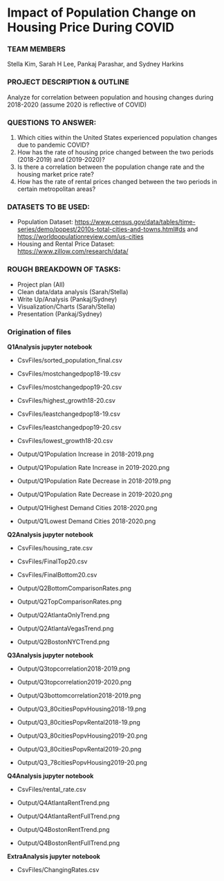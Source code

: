 # Impact of Population Change on Housing Price During COVID

### TEAM MEMBERS
Stella Kim, Sarah H Lee, Pankaj Parashar, and Sydney Harkins



### PROJECT DESCRIPTION & OUTLINE
Analyze for correlation between population and housing changes during 2018-2020 (assume 2020 is reflective of COVID)  

### QUESTIONS TO ANSWER:
1. Which cities within the United States experienced population changes due to pandemic COVID?
2. How has the rate of housing price changed between the two periods (2018-2019) and (2019-2020)?
3. Is there a correlation between the population change rate and the housing market price rate?
4. How has the rate of rental prices changed between the two periods in certain metropolitan areas?


### DATASETS TO BE USED:
* Population Dataset: https://www.census.gov/data/tables/time-series/demo/popest/2010s-total-cities-and-towns.html#ds  and https://worldpopulationreview.com/us-cities 
* Housing and Rental Price Dataset:
https://www.zillow.com/research/data/ 


### ROUGH BREAKDOWN OF TASKS:
* Project plan (All)
* Clean data/data analysis (Sarah/Stella)
* Write Up/Analysis (Pankaj/Sydney)
* Visualization/Charts (Sarah/Stella)
* Presentation (Pankaj/Sydney)



### Origination of files
**Q1Analysis jupyter notebook**
* CsvFiles/sorted_population_final.csv
* CsvFiles/mostchangedpop18-19.csv
* CsvFiles/mostchangedpop19-20.csv
* CsvFiles/highest_growth18-20.csv

* CsvFiles/leastchangedpop18-19.csv
* CsvFiles/leastchangedpop19-20.csv
* CsvFiles/lowest_growth18-20.csv

* Output/Q1Population Increase in 2018-2019.png
* Output/Q1Population Rate Increase in 2019-2020.png
* Output/Q1Population Rate Decrease in 2018-2019.png
* Output/Q1Population Rate Decrease in 2019-2020.png
* Output/Q1Highest Demand Cities 2018-2020.png
* Output/Q1Lowest Demand Cities 2018-2020.png

**Q2Analysis jupyter notebook**
* CsvFiles/housing_rate.csv
* CsvFiles/FinalTop20.csv
* CsvFiles/FinalBottom20.csv

* Output/Q2BottomComparisonRates.png
* Output/Q2TopComparisonRates.png

* Output/Q2AtlantaOnlyTrend.png
* Output/Q2AtlantaVegasTrend.png
* Output/Q2BostonNYCTrend.png

**Q3Analysis jupyter notebook**
* Output/Q3topcorrelation2018-2019.png
* Output/Q3topcorrelation2019-2020.png
* Output/Q3bottomcorrelation2018-2019.png

* Output/Q3_80citiesPopvHousing2018-19.png
* Output/Q3_80citiesPopvRental2018-19.png
* Output/Q3_80citiesPopvHousing2019-20.png
* Output/Q3_80citiesPopvRental2019-20.png
* Output/Q3_78citiesPopvHousing2019-20.png

**Q4Analysis jupyter notebook**
* CsvFiles/rental_rate.csv

* Output/Q4AtlantaRentTrend.png
* Output/Q4AtlantaRentFullTrend.png
* Output/Q4BostonRentTrend.png
* Output/Q4BostonRentFullTrend.png

**ExtraAnalysis jupyter notebook**
* CsvFiles/ChangingRates.csv

